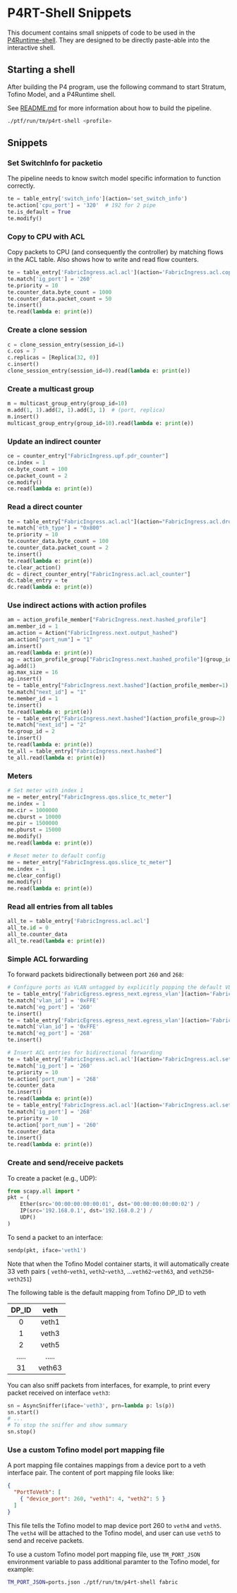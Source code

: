 <!--
Copyright 2021-present Open Networking Foundation
SPDX-License-Identifier: Apache-2.0
-->
# P4RT-Shell Snippets

This document contains small snippets of code to be used in the
[P4Runtime-shell](https://github.com/p4lang/p4runtime-shell). They are designed
to be directly paste-able into the interactive shell.

## Starting a shell

After building the P4 program, use the following command to start Stratum, Tofino Model, and a P4Runtime shell.

See [README.md](README.md) for more information about how to build the pipeline.

```bash
./ptf/run/tm/p4rt-shell <profile>
```

## Snippets

### Set SwitchInfo for packetio

The pipeline needs to know switch model specific information to function
correctly.

```python
te = table_entry['switch_info'](action='set_switch_info')
te.action['cpu_port'] = '320'  # 192 for 2 pipe
te.is_default = True
te.modify()
```

### Copy to CPU with ACL

Copy packets to CPU (and consequently the controller) by matching flows in the
ACL table. Also shows how to write and read flow counters.

```python
te = table_entry['FabricIngress.acl.acl'](action='FabricIngress.acl.copy_to_cpu')
te.match['ig_port'] = '260'
te.priority = 10
te.counter_data.byte_count = 1000
te.counter_data.packet_count = 50
te.insert()
te.read(lambda e: print(e))
```

### Create a clone session

```python
c = clone_session_entry(session_id=1)
c.cos = 7
c.replicas = [Replica(32, 0)]
c.insert()
clone_session_entry(session_id=0).read(lambda e: print(e))
```

### Create a multicast group

```python
m = multicast_group_entry(group_id=10)
m.add(1, 1).add(2, 1).add(3, 1)  # (port, replica)
m.insert()
multicast_group_entry(group_id=10).read(lambda e: print(e))
```

### Update an indirect counter

```python
ce = counter_entry["FabricIngress.upf.pdr_counter"]
ce.index = 1
ce.byte_count = 100
ce.packet_count = 2
ce.modify()
ce.read(lambda e: print(e))
```

### Read a direct counter

```python
te = table_entry["FabricIngress.acl.acl"](action="FabricIngress.acl.drop")
te.match['eth_type'] = "0x800"
te.priority = 10
te.counter_data.byte_count = 100
te.counter_data.packet_count = 2
te.insert()
te.read(lambda e: print(e))
te.clear_action()
dc = direct_counter_entry["FabricIngress.acl.acl_counter"]
dc.table_entry = te
dc.read(lambda e: print(e))
```

### Use indirect actions with action profiles

```python
am = action_profile_member["FabricIngress.next.hashed_profile"]
am.member_id = 1
am.action = Action("FabricIngress.next.output_hashed")
am.action["port_num"] = "1"
am.insert()
am.read(lambda e: print(e))
ag = action_profile_group["FabricIngress.next.hashed_profile"](group_id=2)
ag.add(1)
ag.max_size = 16
ag.insert()
te = table_entry["FabricIngress.next.hashed"](action_profile_member=1)
te.match["next_id"] = "1"
te.member_id = 1
te.insert()
te.read(lambda e: print(e))
te = table_entry["FabricIngress.next.hashed"](action_profile_group=2)
te.match["next_id"] = "2"
te.group_id = 2
te.insert()
te.read(lambda e: print(e))
te_all = table_entry["FabricIngress.next.hashed"]
te_all.read(lambda e: print(e))
```

### Meters

```python
# Set meter with index 1
me = meter_entry["FabricIngress.qos.slice_tc_meter"]
me.index = 1
me.cir = 1000000
me.cburst = 10000
me.pir = 1500000
me.pburst = 15000
me.modify()
me.read(lambda e: print(e))

# Reset meter to default config
me = meter_entry["FabricIngress.qos.slice_tc_meter"]
me.index = 1
me.clear_config()
me.modify()
me.read(lambda e: print(e))
```

### Read all entries from all tables

```python
all_te = table_entry['FabricIngress.acl.acl']
all_te.id = 0
all_te.counter_data
all_te.read(lambda e: print(e))
```

### Simple ACL forwarding

To forward packets bidirectionally between port `260` and `268`:

```python
# Configure ports as VLAN untagged by explicitly popping the default VLAN ID 4096 (0xFFE)
te = table_entry['FabricEgress.egress_next.egress_vlan'](action='FabricEgress.egress_next.pop_vlan')
te.match['vlan_id'] = '0xFFE'
te.match['eg_port'] = '260'
te.insert()
te = table_entry['FabricEgress.egress_next.egress_vlan'](action='FabricEgress.egress_next.pop_vlan')
te.match['vlan_id'] = '0xFFE'
te.match['eg_port'] = '268'
te.insert()

# Insert ACL entries for bidirectional forwarding
te = table_entry['FabricIngress.acl.acl'](action='FabricIngress.acl.set_output_port')
te.match['ig_port'] = '260'
te.priority = 10
te.action['port_num'] = '268'
te.counter_data
te.insert()
te.read(lambda e: print(e))
te = table_entry['FabricIngress.acl.acl'](action='FabricIngress.acl.set_output_port')
te.match['ig_port'] = '268'
te.priority = 10
te.action['port_num'] = '260'
te.counter_data
te.insert()
te.read(lambda e: print(e))
```

### Create and send/receive packets

To create a packet (e.g., UDP):

```python
from scapy.all import *
pkt = (
    Ether(src='00:00:00:00:00:01', dst='00:00:00:00:00:02') /
    IP(src='192.168.0.1', dst='192.168.0.2') /
    UDP()
)
```

To send a packet to an interface:

```python
sendp(pkt, iface='veth1')
```

Note that when the Tofino Model container starts, it will automatically create 33 veth
pairs ( `veth0`-`veth1`, `veth2`-`veth3`, ...`veth62`-`veth63`, and `veth250`-`veth251`)

The following table is the default mapping from Tofino DP_ID to veth

| DP_ID | veth   |
|:-----:|:------:|
| 0     | veth1  |
| 1     | veth3  |
| 2     | veth5  |
| ..... | .....  |
| 31    | veth63 |

You can also sniff packets from interfaces, for example, to print every packet
received on interface `veth3`:

```python
sn = AsyncSniffer(iface='veth3', prn=lambda p: ls(p))
sn.start()
# ...
# To stop the sniffer and show summary
sn.stop()
```

### Use a custom Tofino model port mapping file

A port mapping file containes mappings from a device port to a veth interface pair.
The content of port mapping file looks like:

```json
{
  "PortToVeth": [
    { "device_port": 260, "veth1": 4, "veth2": 5 }
  ]
}
```

This file tells the Tofino model to map device port 260 to `veth4` and `veth5`.
The `veth4` will be attached to the Tofino model, and user can use `veth5` to send and
receive packets.

To use a custom Tofino model port mapping file, use `TM_PORT_JSON` environment variable to
pass additional paramter to the Tofino model, for example:

```bash
TM_PORT_JSON=ports.json ./ptf/run/tm/p4rt-shell fabric
```
